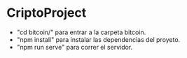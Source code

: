 # CriptoProject

- "cd bitcoin/" para entrar a la carpeta bitcoin.
- "npm install" para instalar las dependencias del proyeto.
- "npm run serve" para correr el servidor.
